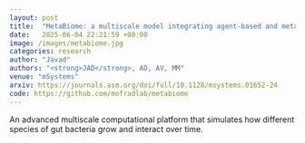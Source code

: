 ```yaml
---
layout: post
title:  "MetaBiome: a multiscale model integrating agent-based and metabolic networks to reveal spatial regulation in gut mucosal microbial communities"
date:   2025-06-04 22:21:59 +00:00
image: /images/metabiome.jpg
categories: research
author: "Javad"
authors: "<strong>JAD</strong>, AD, AV, MM"
venue: "mSystems"
arxiv: https://journals.asm.org/doi/full/10.1128/msystems.01652-24
code: https://github.com/mofradlab/metabiome
---
```

An advanced multiscale computational platform that simulates how different species of gut bacteria grow and interact over time.